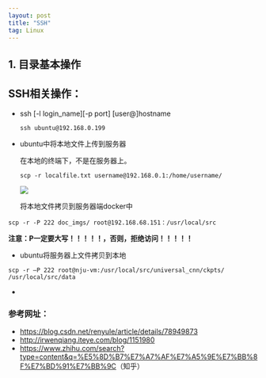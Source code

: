 ```yaml
---
layout: post
title: "SSH"
tag: Linux
---
```

## 1.  目录基本操作

## SSH相关操作：

- ssh [-l login_name][-p port] [user@]hostname

  ~~~
  ssh ubuntu@192.168.0.199
  ~~~

- ubuntu中将本地文件上传到服务器

  在本地的终端下，不是在服务器上。

  ~~~
  scp -r localfile.txt username@192.168.0.1:/home/username/ 
  ~~~

  ![](https://ws1.sinaimg.cn/large/e93305edgy1fwkst1a498j21hc0u0npf.jpg)

  将本地文件拷贝到服务器端docker中

~~~
scp -r -P 222 doc_imgs/ root@192.168.68.151：/usr/local/src
~~~

**注意：P一定要大写！！！！！，否则，拒绝访问！！！！！**

- ubuntu将服务器上文件拷贝到本地

~~~
scp -r —P 222 root@nju-vm:/usr/local/src/universal_cnn/ckpts/ /usr/local/src/data
~~~

- 

### 参考网址：

- https://blog.csdn.net/renyule/article/details/78949873
- <http://irwenqiang.iteye.com/blog/1151980>
- <https://www.zhihu.com/search?type=content&q=%E5%8D%B7%E7%A7%AF%E7%A5%9E%E7%BB%8F%E7%BD%91%E7%BB%9C>（知乎）


